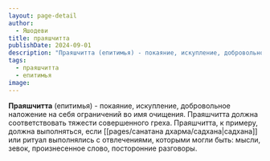 ```yaml
---
layout: page-detail
author:
  - Яшодеви
title: праяшчитта
publishDate: 2024-09-01
description: "Праяшчитта (епитимья) - покаяние, искупление, добровольное наложение на себя ограничений во имя очищения. Праяшчитта должна соответствовать тяжести совершенного греха. Праяшчитта, к примеру, должна выполняться, если садхана или ритуал выполнялись с отвлечениями, которыми могли быть: мысли, зевок, произнесенное слово, посторонние разговоры."
tags:
  - праяшчитта
  - епитимья
image:
---
```

**Праяшчитта** (епитимья) - покаяние, искупление, добровольное наложение на себя ограничений во имя очищения. Праяшчитта должна соответствовать тяжести совершенного греха. Праяшчитта, к примеру, должна выполняться, если [[pages/санатана дхарма/садхана|садхана]] или ритуал выполнялись с отвлечениями, которыми могли быть: мысли, зевок, произнесенное слово, посторонние разговоры.

